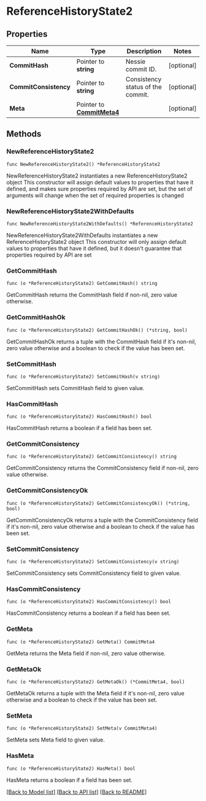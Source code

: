 # ReferenceHistoryState2

## Properties

Name | Type | Description | Notes
------------ | ------------- | ------------- | -------------
**CommitHash** | Pointer to **string** | Nessie commit ID. | [optional] 
**CommitConsistency** | Pointer to **string** | Consistency status of the commit. | [optional] 
**Meta** | Pointer to [**CommitMeta4**](CommitMeta4.md) |  | [optional] 

## Methods

### NewReferenceHistoryState2

`func NewReferenceHistoryState2() *ReferenceHistoryState2`

NewReferenceHistoryState2 instantiates a new ReferenceHistoryState2 object
This constructor will assign default values to properties that have it defined,
and makes sure properties required by API are set, but the set of arguments
will change when the set of required properties is changed

### NewReferenceHistoryState2WithDefaults

`func NewReferenceHistoryState2WithDefaults() *ReferenceHistoryState2`

NewReferenceHistoryState2WithDefaults instantiates a new ReferenceHistoryState2 object
This constructor will only assign default values to properties that have it defined,
but it doesn't guarantee that properties required by API are set

### GetCommitHash

`func (o *ReferenceHistoryState2) GetCommitHash() string`

GetCommitHash returns the CommitHash field if non-nil, zero value otherwise.

### GetCommitHashOk

`func (o *ReferenceHistoryState2) GetCommitHashOk() (*string, bool)`

GetCommitHashOk returns a tuple with the CommitHash field if it's non-nil, zero value otherwise
and a boolean to check if the value has been set.

### SetCommitHash

`func (o *ReferenceHistoryState2) SetCommitHash(v string)`

SetCommitHash sets CommitHash field to given value.

### HasCommitHash

`func (o *ReferenceHistoryState2) HasCommitHash() bool`

HasCommitHash returns a boolean if a field has been set.

### GetCommitConsistency

`func (o *ReferenceHistoryState2) GetCommitConsistency() string`

GetCommitConsistency returns the CommitConsistency field if non-nil, zero value otherwise.

### GetCommitConsistencyOk

`func (o *ReferenceHistoryState2) GetCommitConsistencyOk() (*string, bool)`

GetCommitConsistencyOk returns a tuple with the CommitConsistency field if it's non-nil, zero value otherwise
and a boolean to check if the value has been set.

### SetCommitConsistency

`func (o *ReferenceHistoryState2) SetCommitConsistency(v string)`

SetCommitConsistency sets CommitConsistency field to given value.

### HasCommitConsistency

`func (o *ReferenceHistoryState2) HasCommitConsistency() bool`

HasCommitConsistency returns a boolean if a field has been set.

### GetMeta

`func (o *ReferenceHistoryState2) GetMeta() CommitMeta4`

GetMeta returns the Meta field if non-nil, zero value otherwise.

### GetMetaOk

`func (o *ReferenceHistoryState2) GetMetaOk() (*CommitMeta4, bool)`

GetMetaOk returns a tuple with the Meta field if it's non-nil, zero value otherwise
and a boolean to check if the value has been set.

### SetMeta

`func (o *ReferenceHistoryState2) SetMeta(v CommitMeta4)`

SetMeta sets Meta field to given value.

### HasMeta

`func (o *ReferenceHistoryState2) HasMeta() bool`

HasMeta returns a boolean if a field has been set.


[[Back to Model list]](../README.md#documentation-for-models) [[Back to API list]](../README.md#documentation-for-api-endpoints) [[Back to README]](../README.md)


